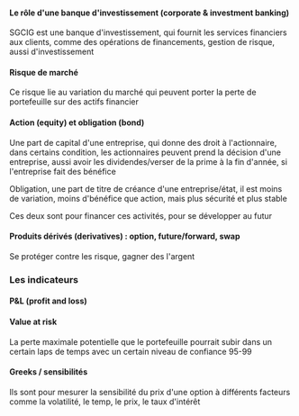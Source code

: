 #### Le rôle d'une banque d'investissement (corporate & investment banking)

SGCIG est une banque d'investissement, qui fournit les services financiers aux clients, comme des opérations de financements, gestion de risque, aussi d'investissement

#### Risque de marché

Ce risque lie au variation du marché qui peuvent porter la perte de portefeuille sur des actifs financier

#### Action (equity) et obligation (bond)

Une part de capital d'une entreprise, qui donne des droit à l'actionnaire, dans certains condition, les actionnaires peuvent prend la décision d'une entreprise, aussi avoir les dividendes/verser de la prime à la fin d'année, si l'entreprise fait des bénéfice 

Obligation, une part de titre de créance d'une entreprise/état, il est moins de variation, moins d'bénéfice que action, mais plus sécurité et plus stable

Ces deux sont pour financer ces activités, pour se développer au futur

#### Produits dérivés (derivatives) : option, future/forward, swap

Se protéger contre les risque, gagner des l'argent

### Les indicateurs

#### P&L (profit and loss) 

#### Value at risk

La perte maximale potentielle que le portefeuille pourrait subir dans un certain laps de temps avec un certain niveau de confiance 95-99

#### Greeks / sensibilités

Ils sont pour mesurer la sensibilité du prix d'une option à différents facteurs comme la volatilité, le temp, le prix, le taux d'intérêt
